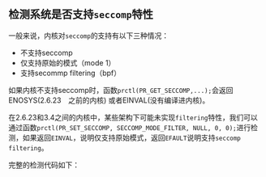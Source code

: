 ## 检测系统是否支持`seccomp`特性

一般来说，内核对`seccomp`的支持有以下三种情况：

* 不支持seccomp
* 仅支持原始的模式（mode 1）
* 支持secommp filtering（bpf）

如果内核不支持seccomp时，函数`prctl(PR_GET_SECCOMP,...);`会返回ENOSYS(2.6.23　之前的内核) 或者EINVAL(没有编译进内核)。


在2.6.23和3.4之间的内核中，某些架构下可能未实现`filtering`特性，我们可以通过函数`prctl(PR_SET_SECCOMP, SECCOMP_MODE_FILTER, NULL, 0, 0);`进行检测，如果返回`EINVAL`，说明仅支持原始模式，返回`EFAULT`说明支持`seccomp filtering`。


完整的检测代码如下：



